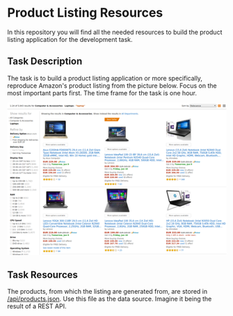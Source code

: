 # Product Listing Resources

In this repository you will find all the needed resources to build the
product listing application for the development task.

## Task Description

The task is to build a product listing application or more specifically,
reproduce Amazon's product listing from the picture below. Focus on the most
important parts first. The time frame for the task is one hour.

<img src="assets/product_listing_template.png">

## Task Resources

The products, from which the listing are generated from, are stored in [/api/products.json](/api/products.json).
Use this file as the data source. Imagine it being the result of a REST API.
